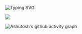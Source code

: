 ![Typing SVG](https://readme-typing-svg.demolab.com/?lines=Hi+there;Always+there)

![](https://stats.justsong.cn/api/leetcode?username=biliyoyo520&cn=true)

![Ashutosh's github activity graph](https://github-readme-activity-graph.vercel.app/graph?username=biliyoyo520)

<!--
## Hi there 👋

没有水的地方叫沙漠😨 
没有哥的地方叫寂寞😎 
美酒加咖啡😋 
我加学姐v🥰 
咖啡配茅台😖 
爱你矛问台😘 
我知道你们在议论哥的帅😈 
哥笑了😃 
因为哥笑起来更帅😉 
喜欢哥就冲😌 
别等错过了😔 
再回寝室偷偷听反方向的钟😭 

## 荣誉证书 😎

- 《感动中国》2008年度人物特别奖
- 联合国2019年度“地球卫士奖”联合获奖人
- 北京2022年冬奥会奥林匹克奖杯
-->

<!--
**biliyoyo520/biliyoyo520** is a ✨ _special_ ✨ repository because its `README.md` (this file) appears on your GitHub profile.

Here are some ideas to get you started:

- 🔭 I’m currently working on ...
- 🌱 I’m currently learning ...
- 👯 I’m looking to collaborate on ...
- 🤔 I’m looking for help with ...
- 💬 Ask me about ...
- 📫 How to reach me: ...
- 😄 Pronouns: ...
- ⚡ Fun fact: ...
-->
